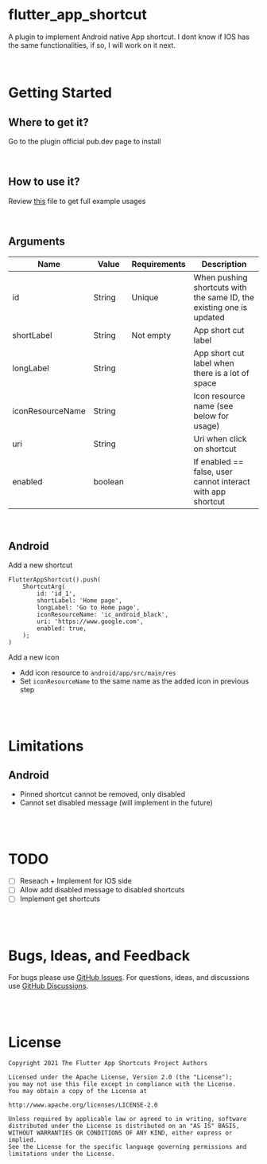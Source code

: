 # flutter_app_shortcut

A plugin to implement Android native App shortcut. 
I dont know if IOS has the same functionalities, if so, I will work on it next.

<br>


# Getting Started



## Where to get it?
Go to the plugin official pub.dev page to install

<br>

## How to use it?

Review [this](/example/lib/main.dart) file to get full example usages

<br>

## Arguments

| Name  | Value | Requirements | Description |
| ------------- | ------------- |  ------------- | ------------- |
| id  |  String  |  Unique  | When pushing shortcuts with the same ID, the existing one is updated |
| shortLabel | String |  Not empty | App short cut label |
| longLabel | String |   | App short cut label when there is a lot of space |
| iconResourceName | String |  | Icon resource name (see below for usage) |
| uri | String |  |Uri when click on shortcut |
| enabled | boolean |  | If enabled == false, user cannot interact with app shortcut |

<br>

## Android

Add a new shortcut

```
FlutterAppShortcut().push(
    ShortcutArg(
        id: 'id_1',
        shortLabel: 'Home page',
        longLabel: 'Go to Home page',
        iconResourceName: 'ic_android_black',
        uri: 'https://www.google.com',
        enabled: true,
    );
)
```

Add a new icon
- Add icon resource to `android/app/src/main/res`
- Set `iconResourceName` to the same name as the added icon in previous step

<br><br>

# Limitations

## Android
- Pinned shortcut cannot be removed, only disabled
- Cannot set disabled message (will implement in the future)

<br><br>

# TODO
- [ ] Reseach + Implement for IOS side
- [ ] Allow add disabled message to disabled shortcuts
- [ ] Implement get shortcuts

<br><br>

# Bugs, Ideas, and Feedback

For bugs please use [GitHub Issues](https://github.com/ngthailam/flutter_app_short_cut/issues). For questions, ideas, and discussions use [GitHub Discussions](https://github.com/ngthailam/flutter_app_short_cut/discussions).

<br><br>

# License
```
Copyright 2021 The Flutter App Shortcuts Project Authors

Licensed under the Apache License, Version 2.0 (the "License");
you may not use this file except in compliance with the License.
You may obtain a copy of the License at

http://www.apache.org/licenses/LICENSE-2.0

Unless required by applicable law or agreed to in writing, software
distributed under the License is distributed on an "AS IS" BASIS,
WITHOUT WARRANTIES OR CONDITIONS OF ANY KIND, either express or implied.
See the License for the specific language governing permissions and
limitations under the License.
```